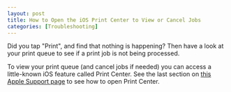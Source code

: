 ```yaml
---
layout: post
title: How to Open the iOS Print Center to View or Cancel Jobs
categories: [Troubleshooting]
---
```


Did you tap "Print", and find that nothing is happening? Then have a look at your print queue to see if a print job is not being processed.

To view your print queue (and cancel jobs if needed) you can access a little-known iOS feature called Print Center. See the last section on [this Apple Support page](https://support.apple.com/en-us/HT201387) to see how to open Print Center.
